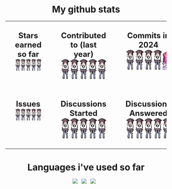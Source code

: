<html><head></head><body><h1 align="center">My github stats</h1>
<table style="width: 100%; border-collapse: collapse;" align="center">
<tbody><tr><td style="text-align: center; padding: 30px; width: 33%; vertical-align: top;">
<span style="font-size: 24px; font-weight: bold;">Stars earned so far</span>
<br><div style="display: flex; justify-content: center;">
<a href="#"><img src="/images/0.gif" width="45" image'="" style="margin-right: 8px;"></a>
<a href="#"><img src="/images/0.gif" width="45" image'="" style="margin-right: 8px;"></a>
<a href="#"><img src="/images/0.gif" width="45" image'="" style="margin-right: 8px;"></a>
<a href="#"><img src="/images/0.gif" width="45" image'="" style="margin-right: 8px;"></a>
<a href="#"><img src="/images/0.gif" width="45" image'="" style="margin-right: 8px;"></a>
</div>
</td>
<td style="text-align: center; padding: 30px; width: 33%; vertical-align: top;">
<span style="font-size: 24px; font-weight: bold;">Contributed to (last year)</span>
<br><div style="display: flex; justify-content: center;">
<a href="#"><img src="/images/0.gif" width="45" image'="" style="margin-right: 8px;"></a>
<a href="#"><img src="/images/0.gif" width="45" image'="" style="margin-right: 8px;"></a>
<a href="#"><img src="/images/0.gif" width="45" image'="" style="margin-right: 8px;"></a>
<a href="#"><img src="/images/0.gif" width="45" image'="" style="margin-right: 8px;"></a>
<a href="#"><img src="/images/0.gif" width="45" image'="" style="margin-right: 8px;"></a>
</div>
</td>
<td style="text-align: center; padding: 30px; width: 33%; vertical-align: top;">
<span style="font-size: 24px; font-weight: bold;">Commits in 2024</span>
<br><div style="display: flex; justify-content: center;">
<a href="#"><img src="/images/0.gif" width="45" image'="" style="margin-right: 8px;"></a>
<a href="#"><img src="/images/0.gif" width="45" image'="" style="margin-right: 8px;"></a>
<a href="#"><img src="/images/0.gif" width="45" image'="" style="margin-right: 8px;"></a>
<a href="#"><img src="/images/0.gif" width="45" image'="" style="margin-right: 8px;"></a>
<a href="#"><img src="/images/7.gif" width="45" image'="" style="margin-right: 8px;"></a>
</div>
</td>
</tr>
<tr><td style="text-align: center; padding: 30px; width: 33%; vertical-align: top;">
<span style="font-size: 24px; font-weight: bold;">Issues</span>
<br><div style="display: flex; justify-content: center;">
<a href="#"><img src="/images/0.gif" width="45" image'="" style="margin-right: 8px;"></a>
<a href="#"><img src="/images/0.gif" width="45" image'="" style="margin-right: 8px;"></a>
<a href="#"><img src="/images/0.gif" width="45" image'="" style="margin-right: 8px;"></a>
<a href="#"><img src="/images/0.gif" width="45" image'="" style="margin-right: 8px;"></a>
<a href="#"><img src="/images/0.gif" width="45" image'="" style="margin-right: 8px;"></a>
</div>
</td>
<td style="text-align: center; padding: 30px; width: 33%; vertical-align: top;">
<span style="font-size: 24px; font-weight: bold;">Discussions Started</span>
<br><div style="display: flex; justify-content: center;">
<a href="#"><img src="/images/0.gif" width="45" image'="" style="margin-right: 8px;"></a>
<a href="#"><img src="/images/0.gif" width="45" image'="" style="margin-right: 8px;"></a>
<a href="#"><img src="/images/0.gif" width="45" image'="" style="margin-right: 8px;"></a>
<a href="#"><img src="/images/0.gif" width="45" image'="" style="margin-right: 8px;"></a>
<a href="#"><img src="/images/0.gif" width="45" image'="" style="margin-right: 8px;"></a>
</div>
</td>
<td style="text-align: center; padding: 30px; width: 33%; vertical-align: top;">
<span style="font-size: 24px; font-weight: bold;">Discussions Answered</span>
<br><div style="display: flex; justify-content: center;">
<a href="#"><img src="/images/0.gif" width="45" image'="" style="margin-right: 8px;"></a>
<a href="#"><img src="/images/0.gif" width="45" image'="" style="margin-right: 8px;"></a>
<a href="#"><img src="/images/0.gif" width="45" image'="" style="margin-right: 8px;"></a>
<a href="#"><img src="/images/0.gif" width="45" image'="" style="margin-right: 8px;"></a>
<a href="#"><img src="/images/0.gif" width="45" image'="" style="margin-right: 8px;"></a>
</div>
</td>
</tr>
<tr></tr></tbody></table>
<h1 align="center">Languages i've used so far</h1><p align="center"><a href="https://dart.dev"><img src="https://skillicons.dev/icons?i=dart"></a>&nbsp;&nbsp;&nbsp;<a href="https://flutter.dev"><img src="https://skillicons.dev/icons?i=flutter"></a>&nbsp;&nbsp;&nbsp;<a href="https://www.python.org/"><img src="https://skillicons.dev/icons?i=python"></a>&nbsp;&nbsp;&nbsp;</p></body></html>